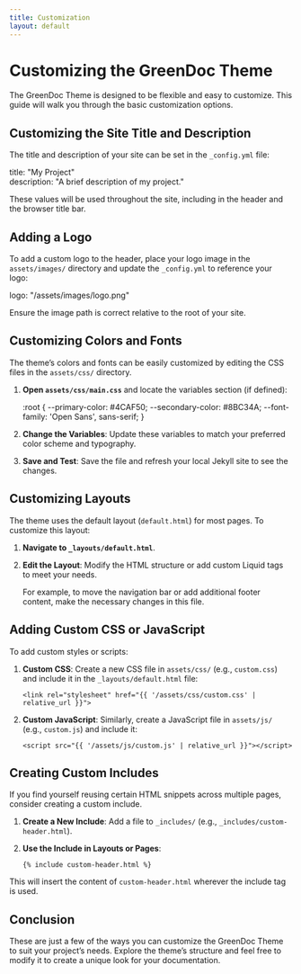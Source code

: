 ```yaml
---
title: Customization
layout: default
---
```


# Customizing the GreenDoc Theme

The GreenDoc Theme is designed to be flexible and easy to customize. This guide will walk you through the basic customization options.

## Customizing the Site Title and Description

The title and description of your site can be set in the `_config.yml` file:

title: "My Project"  
description: "A brief description of my project."

These values will be used throughout the site, including in the header and the browser title bar.

## Adding a Logo

To add a custom logo to the header, place your logo image in the `assets/images/` directory and update the `_config.yml` to reference your logo:

logo: "/assets/images/logo.png"

Ensure the image path is correct relative to the root of your site.

## Customizing Colors and Fonts

The theme’s colors and fonts can be easily customized by editing the CSS files in the `assets/css/` directory.

1. **Open `assets/css/main.css`** and locate the variables section (if defined):

   :root {
       --primary-color: #4CAF50;
       --secondary-color: #8BC34A;
       --font-family: 'Open Sans', sans-serif;
   }

2. **Change the Variables**: Update these variables to match your preferred color scheme and typography.

3. **Save and Test**: Save the file and refresh your local Jekyll site to see the changes.

## Customizing Layouts

The theme uses the default layout (`default.html`) for most pages. To customize this layout:

1. **Navigate to `_layouts/default.html`**.
2. **Edit the Layout**: Modify the HTML structure or add custom Liquid tags to meet your needs.

   For example, to move the navigation bar or add additional footer content, make the necessary changes in this file.

## Adding Custom CSS or JavaScript

To add custom styles or scripts:

1. **Custom CSS**: Create a new CSS file in `assets/css/` (e.g., `custom.css`) and include it in the `_layouts/default.html` file:

   `<link rel="stylesheet" href="{{ '/assets/css/custom.css' | relative_url }}">`

2. **Custom JavaScript**: Similarly, create a JavaScript file in `assets/js/` (e.g., `custom.js`) and include it:

   `<script src="{{ '/assets/js/custom.js' | relative_url }}"></script>`

## Creating Custom Includes

If you find yourself reusing certain HTML snippets across multiple pages, consider creating a custom include.

1. **Create a New Include**: Add a file to `_includes/` (e.g., `_includes/custom-header.html`).

2. **Use the Include in Layouts or Pages**:

   `{% include custom-header.html %}`

This will insert the content of `custom-header.html` wherever the include tag is used.

## Conclusion

These are just a few of the ways you can customize the GreenDoc Theme to suit your project’s needs. Explore the theme’s structure and feel free to modify it to create a unique look for your documentation.
